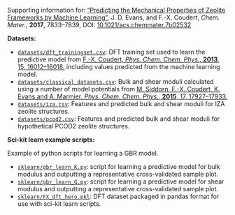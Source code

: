 Supporting information for: [“Predicting the Mechanical Properties of Zeolite Frameworks by Machine Learning”](https://doi.org/10.1021/acs.chemmater.7b02532), J. D. Evans, and F.-X. Coudert, _Chem. Mater._, **2017**, 7833–7839, DOI: [10.1021/acs.chemmater.7b02532](https://doi.org/10.1021/acs.chemmater.7b02532)

**Datasets:**

- [`datasets/dft_trainingset.csv`](comsolinput/spherical_composite.mph): DFT training set used to learn the predictive model from [F.-X. Coudert, _Phys. Chem. Chem. Phys._, **2013**, 15, 16012–16018.](https://doi.org/10.1039/C3CP51817E) including values predicted from the machine learning model.
- [`datasets/classical_datasets.csv`](comsolinput/MMM_50.mph): Bulk and shear moduli calculated using a number of model potentials from [M. Siddorn, F.-X. Coudert, K. Evans and A. Marmier, _Phys. Chem. Chem. Phys._, **2015**, 17, 17927–17933.](https://doi.org/10.1039/C5CP01168J)
- [`datasets/iza.csv`](comsolinput/MMM_50.mph): Features and predicted bulk and shear moduli for IZA zeolite structures.
- [`datasets/pcod2.csv`](comsolinput/MMM_50.mph): Features and predicted bulk and shear moduli for hypothetical PCOD2 zeolite structures.


**Sci-kit learn example scripts:**

Example of python scripts for learning a GBR model.

- [`sklearn/gbr_learn_K.py`](sklearn/gbr_learn_K.py): script for learning a predictive model for bulk modulus and outputting a representative cross-validated sample plot.
- [`sklearn/gbr_learn_G.py`](sklearn/gbr_learn_G.py): script for learning a predictive model for shear modulus and outputting a representative cross-validated sample plot.
- [`sklearn/FX_dft_hero.pkl`](sklearn/FX_dft_hero.pkl): DFT dataset packaged in pandas format for use with sci-kit learn scripts.
